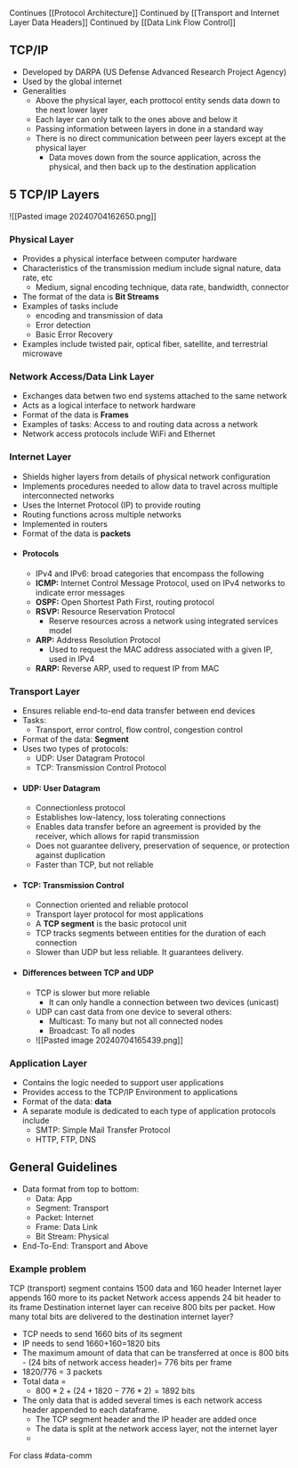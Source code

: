 Continues [[Protocol Architecture]]
Continued by [[Transport and Internet Layer Data Headers]]
Continued by [[Data Link Flow Control]]
## TCP/IP 
- Developed by DARPA (US Defense Advanced Research Project Agency)
- Used by the global internet
- Generalities
	- Above the physical layer, each prottocol entity sends data down to the next lower layer
	- Each layer can only talk to the ones above and below it
	- Passing information between layers in done in a standard way
	- There is no direct communication between peer layers except at the physical layer
		- Data moves down from the source application, across the physical, and then back up to the destination application
## 5 TCP/IP Layers
![[Pasted image 20240704162650.png]]
### Physical Layer
- Provides a physical interface between computer hardware
- Characteristics of the transmission medium include signal nature, data rate, etc
	- Medium, signal encoding technique, data rate, bandwidth, connector
- The format of the data is **Bit Streams**
- Examples of tasks include 
	- encoding and transmission of data
	- Error detection
	- Basic Error Recovery
- Examples include twisted pair, optical fiber, satellite, and terrestrial microwave
### Network Access/Data Link Layer
- Exchanges data betwen two end systems attached to the same network
- Acts as a logical interface to network hardware
- Format of the data is **Frames**
- Examples of tasks: Access to and routing data across a network
- Network access protocols include WiFi and Ethernet
### Internet Layer
- Shields higher layers from details of physical network configuration
- Implements procedures needed to allow data to travel across multiple interconnected networks
- Uses the Internet Protocol (IP) to provide routing
- Routing functions across multiple networks
- Implemented in routers
- Format of the data is **packets**
- #### Protocols
	- IPv4 and IPv6: broad categories that encompass the following
	- **ICMP:** Internet Control Message Protocol, used on IPv4 networks to indicate error messages
	- **OSPF:** Open Shortest Path First, routing protocol
	- **RSVP:** Resource Reservation Protocol
		- Reserve resources across a network using integrated services model
	- **ARP:** Address Resolution Protocol
		- Used to request the MAC address associated with a given IP, used in IPv4
	- **RARP:** Reverse ARP, used to request IP from MAC
### Transport Layer
- Ensures reliable end-to-end data transfer between end devices
- Tasks:
	- Transport, error control, flow control, congestion control
- Format of the data: **Segment**
- Uses two types of protocols: 
	- UDP: User Datagram Protocol
	- TCP: Transmission Control Protocol
- #### UDP: User Datagram
	- Connectionless protocol
	- Establishes low-latency, loss tolerating connections
	- Enables data transfer before an agreement is provided by the receiver, which allows for rapid transmission
	- Does not guarantee delivery, preservation of sequence, or protection against duplication
	- Faster than TCP, but not reliable
- #### TCP: Transmission Control
	- Connection oriented and reliable protocol
	- Transport layer protocol for most applications
	- A **TCP segment** is the basic protocol unit
	- TCP tracks segments between entities for the duration of each connection
	- Slower than UDP but less reliable. It guarantees delivery.
- #### Differences between TCP and UDP
	- TCP is slower but more reliable
		- It can only handle a connection between two devices (unicast)
	- UDP can cast data from one device to several others:
		- Multicast: To many but not all connected nodes
		- Broadcast: To all nodes
	- ![[Pasted image 20240704165439.png]]
### Application Layer
- Contains the logic needed to support user applications
- Provides access to the TCP/IP Environment to applications
- Format of the data: **data**
- A separate module is dedicated to each type of application protocols include 
	- SMTP: Simple Mail Transfer Protocol
	- HTTP, FTP, DNS
## General Guidelines
- Data format from top to bottom:
	- Data: App
	- Segment: Transport
	- Packet: Internet
	- Frame: Data Link
	- Bit Stream: Physical
- End-To-End: Transport and Above
### Example problem
TCP (transport) segment contains 1500 data and 160 header
Internet layer appends 160 more to its packet
Network access appends 24 bit header to its frame
Destination internet layer can receive 800 bits per packet. How many total bits are delivered to the destination internet layer? 

- TCP needs to send 1660 bits of its segment
- IP needs to send 1660+160=1820 bits
- The maximum amount of data that can be transferred at once is 800 bits - (24 bits of network access header)= 776 bits per frame
- 1820/776 = 3 packets
- Total data = 
	- $800 *2 + (24+1820-776*2)=1892$ bits
- The only data that is added several times is each network access header appended to each dataframe. 
	- The TCP segment header and the IP header are added once
	- The data is split at the network access layer, not the internet layer
	- 


For class #data-comm 